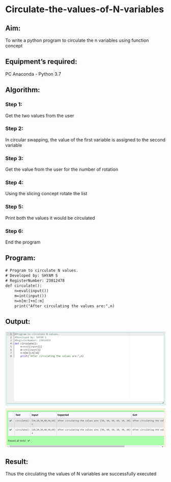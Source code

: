 # Circulate-the-values-of-N-variables
## Aim:
To write a python program to circulate the n variables using function concept
## Equipment’s required:
PC
Anaconda - Python 3.7
## Algorithm: 
### Step 1:
Get the two values from the user
### Step 2: 
In circular swapping, the value of the first variable is assigned to the second variable
### Step 3: 
Get the value from the user for the number of rotation
### Step 4: 
Using the slicing concept rotate the list
### Step 5:
Print both the values it would be circulated
### Step 6: 
End the program
## Program:
```
# Program to circulate N values.
# Developed by: SHYAM S
# RegisterNumber: 23012478
def circulate():
    n=eval(input())
    m=int(input())
    n=n[m:]+n[:m]
    print("After circulating the values are:",n)
```    
## Output:
![Alt text](image.png)

## Result:
Thus the circulating the values of N variables are successfully executed
